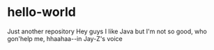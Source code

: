 # hello-world
Just another repository
Hey guys
I like Java but I'm not so good,
who gon'help me, hhaahaa--in Jay-Z's voice
